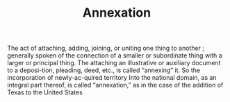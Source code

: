 ---
title: Annexation
letter: A
permalink: "/definitions/annexation.html"
body: The act of attaching, adding, joining, or uniting one thing to another ; generally
  spoken of the connection of a smaller or subordinate thing with a larger or principal
  thing. The attaching an illustrative or auxiliary document to a deposi-tion, pleading,
  deed, etc., is called “annexing” it. So the incorporation of newly-ac-qulred territory
  Into the national domain, as an integral part thereof, is called “annexation,” as
  in the case of the addition of Texas to the United States
published_at: '2018-07-07'
layout: post
---